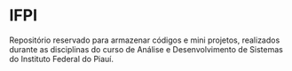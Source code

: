 # IFPI
Repositório reservado para armazenar códigos e mini projetos, realizados durante as disciplinas do curso de Análise e Desenvolvimento de Sistemas do Instituto Federal do Piauí.
